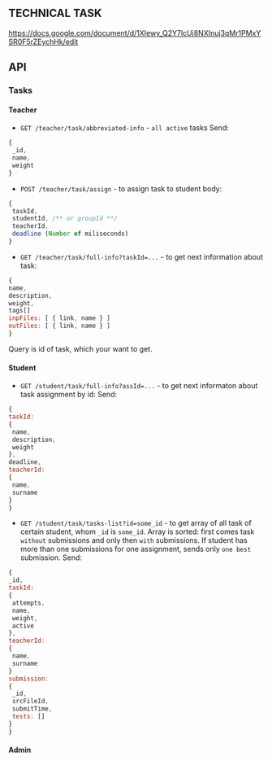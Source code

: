 ## TECHNICAL TASK
 https://docs.google.com/document/d/1XIewy_Q2Y7lcUj8NXInuj3qMr1PMxYSR0F5rZEychHk/edit
## API

### Tasks

#### Teacher
* `GET /teacher/task/abbreviated-info` - `all active` tasks
Send:
 ```javaScript
 {
  _id,
  name,
  weight
 }
 ```
* `POST /teacher/task/assign` - to assign task to student
 body:
 ```javaScript
 {
  taskId,
  studentId, /** or groupId **/
  teacherId,                         
  deadline (Number of miliseconds)
 }
 ```
 * `GET /teacher/task/full-info?taskId=...` - to get next information about task:
 ```javaScript
{
 name, 
 description, 
 weight,
 tags[]
 inpFiles: [ { link, name } ]
 outFiles: [ { link, name } ]
}
 ```
 Query is id of task, which your want to get.

#### Student
* `GET /student/task/full-info?assId=...` - to get next informaton about task assignment by id:
Send:
 ```javaScript
{
 taskId:
 {
  name,
  description,
  weight
 },
 deadline,
 teacherId: 
 {
  name,
  surname
 }
}
 ```
 * `GET /student/task/tasks-list?id=some_id` - to get array of all task of certain student, whom `_id` is `some_id`. Array is sorted: first comes task `without` submissions and only then `with` submissions. If student has more than one submissions for one assignment, sends only `one best` submission.
 Send:
 ```javaScript
{
 _id,
 taskId: 
 {
  attempts,
  name,
  weight,
  active
 },
 teacherId:
 {
  name,
  surname
 }
 submission:
 {
  _id,
  srcFileId,
  submitTime,
  tests: []
 }
}
 ```

 #### Admin